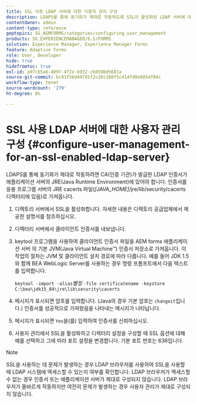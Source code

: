 ```yaml
---
title: SSL 사용 LDAP 서버에 대한 사용자 관리 구성
description: LDAPS를 통해 동기화가 제대로 작동하도록 SSL이 활성화된 LDAP 서버에 대한 사용자 관리를 구성하는 방법에 대해 알아봅니다.
contentOwner: admin
content-type: reference
geptopics: SG_AEMFORMS/categories/configuring_user_management
products: SG_EXPERIENCEMANAGER/6.5/FORMS
solution: Experience Manager, Experience Manager Forms
feature: Adaptive Forms
role: User, Developer
hide: true
hidefromtoc: true
exl-id: a97cb5a6-4097-4f2e-b932-cb858bd5681a
source-git-commit: bc91f56d447d1f2c26c160f5c414fd0e6054f84c
workflow-type: tm+mt
source-wordcount: '279'
ht-degree: 0%

---
```


# SSL 사용 LDAP 서버에 대한 사용자 관리 구성 {#configure-user-management-for-an-ssl-enabled-ldap-server}

LDAPS를 통해 동기화가 제대로 작동하려면 CA(인증 기관)가 발급한 LDAP 인증서가 애플리케이션 서버의 JRE(Java Runtime Environment)에 있어야 합니다. 인증서를 응용 프로그램 서버의 JRE cacerts 파일(*[JAVA_HOME]*/jre/lib/security/cacerts 디렉터리에 있음)로 가져옵니다.

1. 디렉토리 서버에서 SSL을 활성화합니다. 자세한 내용은 디렉토리 공급업체에서 제공한 설명서를 참조하십시오.
1. 디렉터리 서버에서 클라이언트 인증서를 내보냅니다.
1. keytool 프로그램을 사용하여 클라이언트 인증서 파일을 AEM forms 애플리케이션 서버 의 기본 JVM(Java Virtual Machine™) 인증서 저장소로 가져옵니다. 이 작업의 절차는 JVM 및 클라이언트 설치 경로에 따라 다릅니다. 예를 들어 JDK 1.5와 함께 BEA WebLogic Server를 사용하는 경우 명령 프롬프트에서 다음 텍스트를 입력합니다.

   `keytool -import -alias`*별칭* `-file certificatename -keystore C:\bea\jdk15_04\jre\lib\security\cacerts`

1. 메시지가 표시되면 암호를 입력합니다. (Java의 경우 기본 암호는 `changeit`입니다.) 인증서를 성공적으로 가져왔음을 나타내는 메시지가 나타납니다.
1. 메시지가 표시되면 `Yes`을(를) 입력하여 인증서를 신뢰하십시오.
1. 사용자 관리에서 SSL을 활성화하고 디렉터리 설정을 구성할 때 SSL 옵션에 대해 예를 선택하고 그에 따라 포트 설정을 변경합니다. 기본 포트 번호는 636입니다.

>[!NOTE]
>
>SSL을 사용하는 데 문제가 발생하는 경우 LDAP 브라우저를 사용하여 SSL을 사용할 때 LDAP 시스템에 액세스할 수 있는지 여부를 확인합니다. LDAP 브라우저가 액세스할 수 없는 경우 인증서 또는 애플리케이션 서버가 제대로 구성되지 않습니다. LDAP 브라우저가 올바르게 작동하지만 여전히 문제가 발생하는 경우 사용자 관리가 제대로 구성되지 않습니다.
